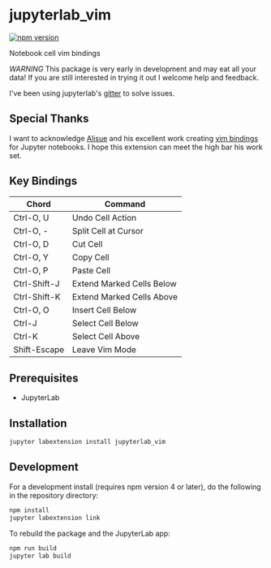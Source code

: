 # jupyterlab_vim

[![npm version](https://badge.fury.io/js/jupyterlab_vim.svg)](https://www.npmjs.com/package/jupyterlab_vim)

Notebook cell vim bindings

*WARNING* This package is very early in development and may eat all your data!
If you are still interested in trying it out I welcome help and feedback.

I've been using jupyterlab's [gitter](https://gitter.im/jupyterlab/jupyterlab) to solve issues.

## Special Thanks

I want to acknowledge [Alisue](https://github.com/lambdalisue) and his excellent work creating [vim bindings](https://github.com/lambdalisue/jupyter-vim-binding) for Jupyter notebooks.
I hope this extension can meet the high bar his work set.

## Key Bindings

| Chord        | Command                   |
| -----        | -------                   |
| Ctrl-O, U    | Undo Cell Action          |
| Ctrl-O, -    | Split Cell at Cursor      |
| Ctrl-O, D    | Cut Cell                  |
| Ctrl-O, Y    | Copy Cell                 |
| Ctrl-O, P    | Paste Cell                |
| Ctrl-Shift-J | Extend Marked Cells Below |
| Ctrl-Shift-K | Extend Marked Cells Above |
| Ctrl-O, O    | Insert Cell Below         |
| Ctrl-J       | Select Cell Below         |
| Ctrl-K       | Select Cell Above         |
| Shift-Escape | Leave Vim Mode            |

## Prerequisites

* JupyterLab

## Installation

```bash
jupyter labextension install jupyterlab_vim
```

## Development

For a development install (requires npm version 4 or later), do the following in the repository directory:

```bash
npm install
jupyter labextension link
```

To rebuild the package and the JupyterLab app:

```bash
npm run build
jupyter lab build
```
